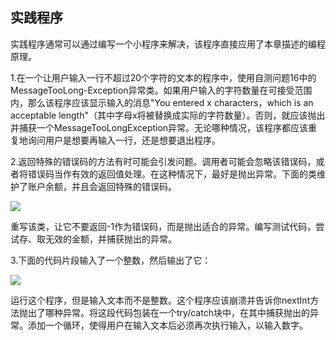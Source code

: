    

## 实践程序

实践程序通常可以通过编写一个小程序来解决，该程序直接应用了本章描述的编程原理。

1.在一个让用户输入一行不超过20个字符的文本的程序中，使用自测问题16中的MessageTooLong-Exception异常类。如果用户输入的字符数量在可接受范围内，那么该程序应该显示输入的消息"You entered x characters，which is an acceptable length"（其中字母x将被替换成实际的字符数量）。否则，就应该抛出并捕获一个MessageTooLongException异常。无论哪种情况，该程序都应该重复地询问用户是想要再输入一行，还是想要退出程序。

2.返回特殊的错误码的方法有时可能会引发问题。调用者可能会忽略该错误码，或者将错误码当作有效的返回值处理。在这种情况下，最好是抛出异常。下面的类维护了账户余额，并且会返回特殊的错误码。

![](0-Assets/Epubook/程序员编程语言经典合集（计算机科学丛书5册套装），javapython编程语言含经典教材龙书《编译原理》%20(Bruce%20Eckel%20%20Alfred%20V.%20Aho%20%20Monica%20S.%20Lam%20etc.)%20(Z-Library)/images/image11062.jpeg)

重写该类，让它不要返回-1作为错误码，而是抛出适合的异常。编写测试代码，尝试存、取无效的金额，并捕获抛出的异常。

3.下面的代码片段输入了一个整数，然后输出了它：

![](0-Assets/Epubook/程序员编程语言经典合集（计算机科学丛书5册套装），javapython编程语言含经典教材龙书《编译原理》%20(Bruce%20Eckel%20%20Alfred%20V.%20Aho%20%20Monica%20S.%20Lam%20etc.)%20(Z-Library)/images/image11063.jpeg)

运行这个程序，但是输入文本而不是整数。这个程序应该崩溃并告诉你nextInt方法抛出了哪种异常。将这段代码包装在一个try/catch块中，在其中捕获抛出的异常。添加一个循环，使得用户在输入文本后必须再次执行输入，以输入数字。
